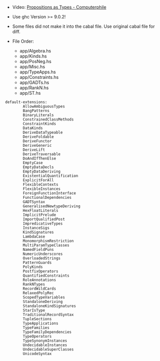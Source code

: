 - Video: [Propositions as Types - Computerphile](https://www.youtube.com/watch?v=SknxggwRPzU)
- Use ghc Version >= 9.0.2!
- Some files did not make it into the cabal file. Use original cabal file for diff.

- File Order:
  - app/Algebra.hs
  - app/Kinds.hs
  - app/PosNeg.hs
  - app/Misc.hs
  - app/TypeApps.hs
  - app/Constraints.hs
  - app/GADTs.hs
  - app/RankN.hs
  - app/ST.hs

```
default-extensions:
        AllowAmbiguousTypes
        BangPatterns
        BinaryLiterals
        ConstrainedClassMethods
        ConstraintKinds
        DataKinds
        DeriveDataTypeable
        DeriveFoldable
        DeriveFunctor
        DeriveGeneric
        DeriveLift
        DeriveTraversable
        DoAndIfThenElse
        EmptyCase
        EmptyDataDecls
        EmptyDataDeriving
        ExistentialQuantification
        ExplicitForAll
        FlexibleContexts
        FlexibleInstances
        ForeignFunctionInterface
        FunctionalDependencies
        GADTSyntax
        GeneralisedNewtypeDeriving
        HexFloatLiterals
        ImplicitPrelude
        ImportQualifiedPost
        ImpredicativeTypes
        InstanceSigs
        KindSignatures
        LambdaCase
        MonomorphismRestriction
        MultiParamTypeClasses
        NamedFieldPuns
        NumericUnderscores
        OverloadedStrings
        PatternGuards
        PolyKinds
        PostfixOperators
        QuantifiedConstraints
        RoleAnnotations
        RankNTypes
        RecordWildCards
        RelaxedPolyRec
        ScopedTypeVariables
        StandaloneDeriving
        StandaloneKindSignatures
        StarIsType
        TraditionalRecordSyntax
        TupleSections
        TypeApplications
        TypeFamilies
        TypeFamilyDependencies
        TypeOperators
        TypeSynonymInstances
        UndecidableInstances
        UndecidableSuperClasses
        UnicodeSyntax
```
